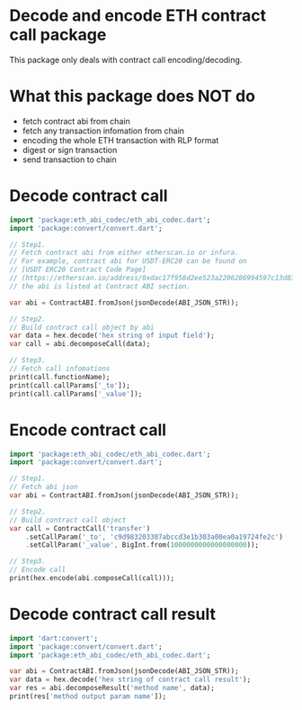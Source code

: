 # Decode and encode ETH contract call package
This package only deals with contract call encoding/decoding.

# What this package does NOT do
* fetch contract abi from chain
* fetch any transaction infomation from chain
* encoding the whole ETH transaction with RLP format
* digest or sign transaction
* send transaction to chain

# Decode contract call
```dart
import 'package:eth_abi_codec/eth_abi_codec.dart';
import 'package:convert/convert.dart';

// Step1. 
// Fetch contract abi from either etherscan.io or infura.  
// For example, contract abi for USDT-ERC20 can be found on 
// [USDT ERC20 Contract Code Page]
// (https://etherscan.io/address/0xdac17f958d2ee523a2206206994597c13d831ec7#code),
// the abi is listed at Contract ABI section.

var abi = ContractABI.fromJson(jsonDecode(ABI_JSON_STR));

// Step2.
// Build contract call object by abi
var data = hex.decode('hex string of input field');
var call = abi.decomposeCall(data);

// Step3.
// Fetch call infomations
print(call.functionName);
print(call.callParams['_to']);
print(call.callParams['_value']);
```

# Encode contract call
```dart
import 'package:eth_abi_codec/eth_abi_codec.dart';
import 'package:convert/convert.dart';

// Step1.
// Fetch abi json
var abi = ContractABI.fromJson(jsonDecode(ABI_JSON_STR));

// Step2.
// Build contract call object
var call = ContractCall('transfer')
    .setCallParam('_to', 'c9d983203307abccd3e1b303a00ea0a19724fe2c')
    .setCallParam('_value', BigInt.from(1000000000000000000));

// Step3.
// Encode call
print(hex.encode(abi.composeCall(call)));
```

# Decode contract call result
```dart
import 'dart:convert';
import 'package:convert/convert.dart';
import 'package:eth_abi_codec/eth_abi_codec.dart';

var abi = ContractABI.fromJson(jsonDecode(ABI_JSON_STR));
var data = hex.decode('hex string of contract call result');
var res = abi.decomposeResult('method name', data);
print(res['method output param name']);
```